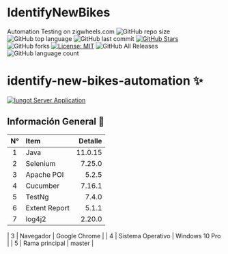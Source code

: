 # IdentifyNewBikes
Automation Testing on zigwheels.com
![GitHub repo size](https://img.shields.io/github/repo-size/kamIRfarUK/IdentifyNewBikes?style=flat-square)
![GitHub top language](https://img.shields.io/github/languages/top/kamIRfarUK/IdentifyNewBikes?color=orange&style=flat-square)
![GitHub last commit](https://img.shields.io/github/last-commit/kamIRfarUK/IdentifyNewBikes?color=success&style=flat-square)
[![GitHub Stars](https://img.shields.io/github/stars/kamIRfarUK/IdentifyNewBikes?label=GitHub%20stars&style=social)](https://github.com/DiegoPinzon20/IdentifyNewBikes/stargazers/)
![GitHub forks](https://img.shields.io/github/forks/kamIRfarUK/IdentifyNewBikes?style=social)
[![License: MIT](https://img.shields.io/badge/License-MIT-yellow.svg)](https://opensource.org/licenses/MIT)
![GitHub All Releases](https://img.shields.io/github/downloads/kamIRfarUK/IdentifyNewBikes/total.svg)
![GitHub language count](https://img.shields.io/github/languages/count/kamIRfarUK/IdentifyNewBikes.svg)

<div align="left">
<h1>identify-new-bikes-automation ✨</h1>
</div>

[![Iungot Server Application](https://jordinodejs.vercel.app/api/pin/?username=kamIRfarUK&repo=IdentifyNewBikes&theme=calm&bg_color=c2c7ff&title_color=000000&icon_color=000000&border_color=000000&text_color=000000)](https://github.com/kamIRfarUK/IdentifyNewBikes)

## Información General 🔬

| N°  | Item              |        Detalle |
|:---:|:------------------|---------------:|
|  1  | Java              |        11.0.15 |
|  2  | Selenium          |         7.25.0 |
|  3  | Apache POI        |          5.2.5 |
|  4  | Cucumber          |         7.16.1 |
|  5  | TestNg            |          7.4.0 |
|  6  | Extent Report     |          5.1.1 |
|  7  | log4j2            |         2.20.0 |




|  3  | Navegador         |  Google Chrome |
|  4  | Sistema Operativo | Windows 10 Pro |
|  5  | Rama principal    |         master |



